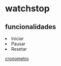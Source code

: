 # watchstop

<h2>funcionalidades</h2>
<li>Iniciar
<li>Pausar
<li>Resetar
  
<a href="https://jeandeoliveira.github.io/cronometro/">cronometro
